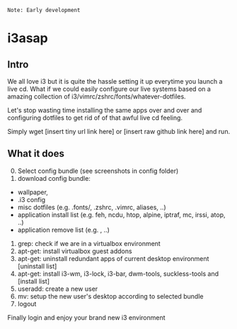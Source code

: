 ~~~
Note: Early development
~~~

# i3asap
## Intro
We all love i3 but it is quite the hassle setting it up everytime you launch a live cd.
What if we could easily configure our live systems based on a amazing collection
 of i3/vimrc/zshrc/fonts/whatever-dotfiles. 
 
Let's stop wasting time installing the same apps over and over and configuring dotfiles
 to get rid of of that awful live cd feeling.
  
Simply wget [insert tiny url link here] or [insert raw github link here] and run. 

## What it does
0. Select config bundle (see screenshots in config folder)
3. download config bundle: 
  - wallpaper, 
  - .i3 config
  - misc dotfiles (e.g. .fonts/, .zshrc, .vimrc, aliases, ..)
  - application install list (e.g. feh, ncdu, htop, alpine, iptraf, mc, irssi, atop, ..)
  - application remove list (e.g. , ..)
1. grep: check if we are in a virtualbox environment 
1. apt-get: install virtualbox guest addons
2. apt-get: uninstall redundant apps of current desktop environment [uninstall list]
3. apt-get: install i3-wm, i3-lock, i3-bar, dwm-tools, suckless-tools and [install list]
4. useradd: create a new user 
5. mv: setup the new user's desktop according to selected bundle
8. logout

Finally login and enjoy your brand new i3 environment
